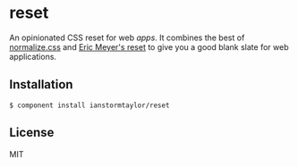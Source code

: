 
# reset

  An opinionated CSS reset for web _apps_. It combines the best of [normalize.css](https://github.com/necolas/normalize-css) and [Eric Meyer's reset](http://meyerweb.com/eric/tools/css/reset/) to give you a good blank slate for web applications.

## Installation

    $ component install ianstormtaylor/reset

## License

  MIT
